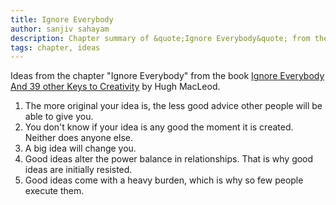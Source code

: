 ```yaml
---
title: Ignore Everybody
author: sanjiv sahayam
description: Chapter summary of &quote;Ignore Everybody&quote; from the book Ignore Everybody by Hugh MacLeod
tags: chapter, ideas
---
```


Ideas from the chapter "Ignore Everybody" from the book [Ignore Everybody And 39 other Keys to Creativity](http://gapingvoid.com/ie) by Hugh MacLeod.

1. The more original your idea is, the less good advice other people will be able to give you.
2. You don't know if your idea is any good the moment it is created. Neither does anyone else.
3. A big idea will change you.
4. Good ideas alter the power balance in relationships. That is why good ideas are initially resisted.
5. Good ideas come with a heavy burden, which is why so few people execute them.
